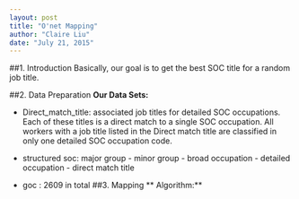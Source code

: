 ```yaml
---
layout: post
title: "O'net Mapping"
author: "Claire Liu"
date: "July 21, 2015"
---
```

##1. Introduction
Basically, our goal is to get the best SOC title for a random job title. 

##2. Data Preparation
**Our Data Sets:**
* Direct_match_title: associated job titles for detailed SOC occupations. Each of these titles is a direct match to a single SOC occupation. All workers with a job title listed in the Direct match title are classified in only one detailed SOC occupation code. 
* structured soc: major group - minor group - broad occupation - detailed occupation - direct match title

* goc : 2609 in total
##3. Mapping
** Algorithm:**


